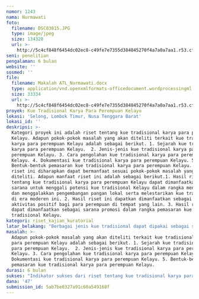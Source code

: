 ```yaml
---
nomor: 1243
nama: Nurmawati
foto:
  filename: DSC03815.JPG
  type: image/jpeg
  size: 134328
  url: >-
    http://5c4cf848f6454dc02ec8-c49fe7e7355d384845270f4a7a0a7aa1.r53.cf2.rackcdn.com/37e133da-8c7e-4128-bfe4-8a052a081629/DSC03815.JPG
seni: penelitian
pengalaman: 6 bulan
website: ''
sosmed: ''
file:
  filename: Makalah ATL_Nurmawati.docx
  type: application/vnd.openxmlformats-officedocument.wordprocessingml.document
  size: 33334
  url: >-
    http://5c4cf848f6454dc02ec8-c49fe7e7355d384845270f4a7a0a7aa1.r53.cf2.rackcdn.com/c307adeb-ab71-4028-abb2-2416f1f1c22b/Makalah%20ATL_Nurmawati.docx
proyek: Kue Tradisional Karya Para Perempuan Kelayu
lokasi: 'Selong, Lombok Timur, Nusa Tenggara Barat'
lokasi_id: ''
deskripsi: >-
  Kategori proyek ini adalah riset tentang kue tradisional karya para perempuan
  Kelayu. Adapun pokok-pokok masalah yang akan diteliti terkait kue tradisional
  karya para perempuan Kelayu adalah sebagai berikut. 1. Sejarah kue tradisional
  karya para perempuan Kelayu.  2. Jenis-jenis kue tradisional karya para
  perempuan Kelayu. 3. Cara pengolahan kue tradisional karya para perempuan
  Kelayu. 4. Dokumentasi kue tradisional karya para perempuan Kelayu. 5.
  Bentuk-bentuk pemasaran kue tradisional karya para perempuan Kelayu. Hasil
  riset ini diharapkan dapat bermanfaat sesuai pokok-pokok masalah yang
  diteliti. Adapun manfaat riset ini adalah sebagai berikut.1. Hasil riset
  tentang kue tradisional karya para perempuan Kelayu dapat dimanfaatkan sebagai
  sarana untuk menggali potensi kue tradisional Kelayu dalam rangka meningkatkan
  dan menggalakkan pengembangan pangan lokal serta melestarikan kue tradisional
  di era moderen ini. 2. Hasil riset ini dapatkan dimanfaatkan sebagai contoh
  aktivitas positif bagi para perempuan di tempat yang lain. 3. Hasil riset ini
  dapat dimanfaatkan sebagai sarana promosi dalam rangka pemasaran kue
  tradisional Kelayu.
kategori: riset_kajian_kuratorial
latar_belakang: "Berbagai jenis kue tradisional dapat dipakai sebagai salah satu ukuran tingginya kebudayaan dari daerah yang bersangkutan. Kue tradisional merupakan wujud budaya yang berciri kedaerahan dan jenis-jenisnya mencerminkan potensi alam daerah yang dimiliki. Kue tradisional tidak hanya sebagai sarana untuk pemenuhan kebutuhan gizi seseorang, tetapi juga berguna untuk mempertahankan hubungan antarmanusia, dapat pula dijual yang akan mendatangkan pendapatan keluarga dan dipromosikan untuk menunjang pariwisata yang selanjutnya dapat mendukung pendapatan suatu daerah. Terkait dengan kue tradisional, para perempuan Kelayu memiliki peranan penting dalam membuat dan menjual kue tradisional. Para perempuan Kelayu merupakan sosok-sosok inspiratif dalam mempertahankan budaya, dalam hal ini melestarikan kue tradisional. Perempuan Kelayu memiliki peran yang sangat penting dalam keluarga, seperti mengurus berbagai kebutuhan rumah tangga, mengurus anak dan suami, serta mengatur kondisi keuangan. Perempuan Kelayu tidak hanya berpangku tangan dan menunggu penghasilan dari suami, tetapi aktif dalam rangka meningkatkan ekonomi keluarga dan membantu suami dalam mencari nafkah dengan cara membuat kue tradisional dan menjualnya. Kue tradisional Kelayu dengan berbagai jenisnya tidak hanya menampilkan seni karya perempuan, tetapi dapat memenuhi gizi anggota keluarga yang ikut menikmati kue tradisional Kelayu. Selain itu, komunitas perempuan Kelayu yang membuat kue tradisional akan menciptakan Desa Kelayu sebagai destinasi wisata kuliner.\r\n\r\n"
masalah: >-
  Adapun pokok-pokok masalah yang akan diteliti terkait kue tradisional karya
  para perempuan Kelayu adalah sebagai berikut. 1. Sejarah kue tradisional karya
  para perempuan Kelayu.  2. Jenis-jenis kue tradisional karya para perempuan
  Kelayu. 3. Cara pengolahan kue tradisional karya para perempuan Kelayu. 4.
  Dokumentasi kue tradisional karya para perempuan Kelayu. 5. Bentuk-bentuk
  pemasaran kue tradisional karya para perempuan Kelayu. 
durasi: 6 bulan
sukses: "Indikator sukses dari riset tentang kue tradisional karya para perempuan Kelayu adalah sebagai berikut. 1. Sejarah kue tradisional dan jenis-jenis kue tradisional karya para perempuan Kelayu, akan lebih dikenal oleh masyarakat luar, baik masyarakat yang di luar daerah maupun luar negeri. 2. Dapat menjadi contoh sebagai desa industri rumahan yang berhasil bagi desa yang lain. 3. Diterbitkan buku khusus tentang kue tradisional Kelayu. 4. Peningkatan omset penjualan kue tradisional Kelayu. 5. Desa Kelayu sebagai destinasi wisata kulinert. 6. Menunjang pariwisata Nusa Tengggara Barat yang selanjutnya dapat mendukung pendapatan daerah. 7. Peningkatan gizi semua anggota keluarga. 8. Kemampuan seni para perempuan Kelayu dalam membuat kue tradisional semakin terasah. 9. Meningkatnya kesejahteraan masyarakat Kelayu. 10. Kebudayaan berupa kue tradisional akan tetap lestari.\r\nKesuksesan riset ini tentunya tidak hanya dari periset, namun keterlibatan semua pihak, baik itu narasumber, para perempuan Kelayu, pihak Cipta Media Ekspresi yang memberikan dukungan dana dalam pelaksanaan riset. Periset turut membantu para perempuan Kelayu untuk mengekspos kue tradisional yang mereka buat melalui riset ini. Periset berharap melaui riset ini akan menambah kepercayaan diri yang tinggi terhadap kualitas kue tradisional karya para perempuan Kelayu, Selong.\r\n"
dana: '47'
submission_id: 5ab7be0327a91c60a549168f
---
```

